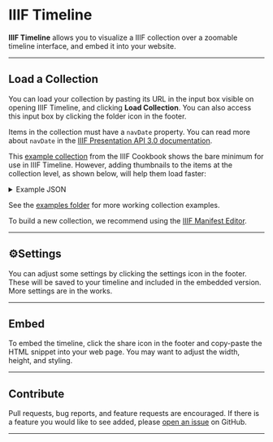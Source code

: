 # IIIF Timeline

**IIIF Timeline** allows you to visualize a IIIF collection over a zoomable timeline interface, and embed it into your website.

---

## Load a Collection

You can load your collection by pasting its URL in the input box visible on opening IIIF Timeline, and clicking **Load Collection**. You can also access this input box by clicking the folder icon in the footer.

Items in the collection must have a `navDate` property. You can read more about `navDate` in the [IIIF Presentation API 3.0 documentation](https://iiif.io/api/presentation/3.0/#navdate).

This [example collection](https://iiif.io/api/cookbook/recipe/0230-navdate/) from the IIIF Cookbook shows the bare minimum for use in IIIF Timeline. However, adding thumbnails to the items at the collection level, as shown below, will help them load faster:

<details>
<summary>Example JSON</summary>

```json
"items": [
  {
    "id": "https://data.idp.bl.uk/iiif/3/manifest/276EC271D29444459187C258A41A046F",
    "label": {
      "en": [
        "Saddharmapundarikasutra (Lotus Sutra), Chinese translation by Kumarajiva from Dunhuang."
      ]
    },
    "type": "Manifest",
    "thumbnail": [
      {
        "id": "https://data.idp.bl.uk/mediaLib/3/w/f/m9lcru086i4oj0tng5qwp6/mid_7180F5570660498A84AF3528CCA996F3.jpg",
        "type": "Image",
        "height": 349,
        "width": 600,
        "format": "image/jpeg"
      }
    ],
    "navDate": "0671-11-18T00:00:00+00:00"
  }
]
```

</details>

See the [examples folder](https://github.com/jamesmisson/iiif-timeline/tree/main/public) for more working collection examples.

To build a new collection, we recommend using the [IIIF Manifest Editor](https://manifest-editor.digirati.services/).

---

## ⚙Settings

You can adjust some settings by clicking the settings icon in the footer. These will be saved to your timeline and included in the embedded version. More settings are in the works.

---

## Embed

To embed the timeline, click the share icon in the footer and copy-paste the HTML snippet into your web page. You may want to adjust the width, height, and styling.

---

## Contribute

Pull requests, bug reports, and feature requests are encouraged. If there is a feature you would like to see added, please [open an issue](https://github.com/jamesmisson/iiif-timeline/issues) on GitHub.

---
